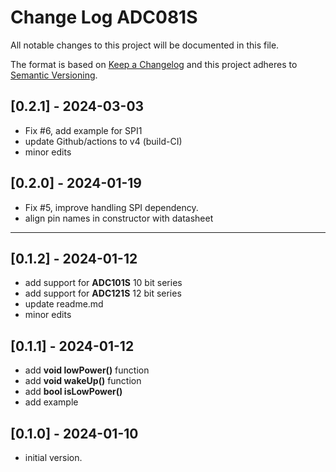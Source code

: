 # Change Log ADC081S

All notable changes to this project will be documented in this file.

The format is based on [Keep a Changelog](http://keepachangelog.com/)
and this project adheres to [Semantic Versioning](http://semver.org/).


## [0.2.1] - 2024-03-03
- Fix #6, add example for SPI1
- update Github/actions to v4 (build-CI)
- minor edits

## [0.2.0] - 2024-01-19
- Fix #5, improve handling SPI dependency.
- align pin names in constructor with datasheet

----

## [0.1.2] - 2024-01-12
- add support for **ADC101S** 10 bit series
- add support for **ADC121S** 12 bit series
- update readme.md
- minor edits


## [0.1.1] - 2024-01-12
- add **void lowPower()** function
- add **void wakeUp()** function
- add **bool isLowPower()**
- add example

## [0.1.0] - 2024-01-10
- initial version.

